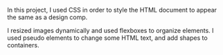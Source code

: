 In this project, I used CSS in order to style the HTML document to appear the same as a design comp.

I resized images dynamically and used flexboxes to organize elements.
I used pseudo elements to change some HTML text, and add shapes to containers.
